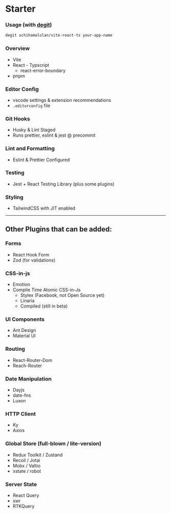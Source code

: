 # Starter

### Usage (with [degit](https://github.com/Rich-Harris/degit))

```bash
degit uchihamalolan/vite-react-ts your-app-name
```

### Overview

- Vite
- React - Typscript
  - react-error-boundary
- pnpm

### Editor Config

- vscode settings & extension recommendations
- `.editorconfig` file

### Git Hooks

- Husky & Lint Staged
- Runs prettier, eslint & jest @ precommit

### Lint and Formatting

- Eslint & Prettier Configured

### Testing

- Jest + React Testing Library (plus some plugins)

### Styling

- TailwindCSS with JIT enabled

---

## Other Plugins that can be added:

### Forms

- React Hook Form
- Zod (for validations)

### CSS-in-js

- Emotion
- Complie Time Atomic CSS-in-Js
  - Stylex (Facebook, not Open Source yet)
  - Linaria
  - Compiled (still in beta)

### UI Components

- Ant Design
- Material UI

### Routing

- React-Router-Dom
- Reach-Router

### Date Manipulation

- Dayjs
- date-fns
- Luxon

### HTTP Client

- Ky
- Axios

### Global Store (full-blown / lite-version)

- Redux Toolkit / Zustand
- Recoil / Jotai
- Mobx / Valtio
- xstate / robot

### Server State

- React Query
- swr
- RTKQuery

<!-- ### Eslint Plugins
- [eslint-plugin-jest-dom](https://testing-library.com/docs/ecosystem-eslint-plugin-jest-dom)
- [typescript-eslint](https://github.com/typescript-eslint/typescript-eslint/tree/master/packages/eslint-plugin) -->
